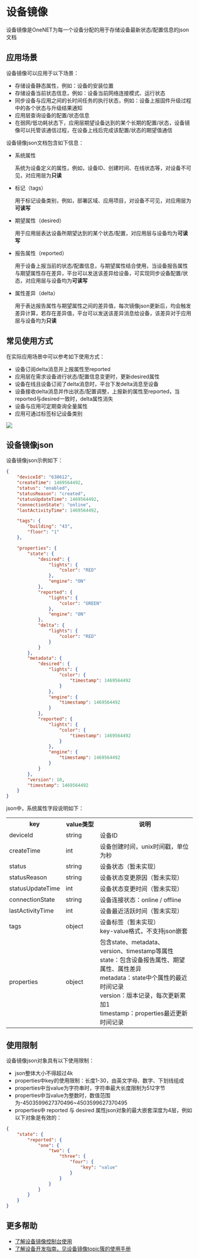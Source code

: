 # 设备镜像

设备镜像是OneNET为每一个设备分配的用于存储设备最新状态/配置信息的json文档

## 应用场景
设备镜像可以应用于以下场景：

- 存储设备静态属性，例如：设备的安装位置
- 存储设备当前状态信息，例如：设备当前网络连接模式、运行状态
- 同步设备与应用之间的长时间任务的执行状态，例如：设备上报固件升级过程中的各个状态与升级结果通知
- 应用层查询设备的配置/状态信息
- 在弱网/低功耗状态下，应用层期望设备达到的某个长期的配置/状态，设备镜像可以托管该通信过程，在设备上线后完成该配置/状态的期望值通信


设备镜像json文档包含如下信息：
- 系统属性

    系统为设备定义的属性，例如，设备ID、创建时间、在线状态等，对设备不可见，对应用层为**只读**

- 标记（tags）

    用于标记设备类别，例如，部署区域、应用项目，对设备不可见，对应用层为**可读写**

- 期望属性（desired）

    用于应用层表达设备所期望达到的某个状态/配置，对应用层与设备均为**可读写**

- 报告属性（reported）

    用于设备上报当前的状态/配置信息，与期望属性结合使用，当设备报告属性与期望属性存在差异，平台可以发送该差异给设备，可实现同步设备配置/状态，对应用层与设备均为**可读写**

- 属性差异（delta）

    用于表达报告属性与期望属性之间的差异值，每次镜像json更新后，均会触发差异计算，若存在差异值，平台可以发送该差异消息给设备，该差异对于应用层与设备均为**只读**

## 常见使用方式

在实际应用场景中可以参考如下使用方式：
- 设备订阅delta消息并上报属性至reported
- 应用层在需求设备进行状态/配置信息变更时，更新desired属性
- 设备在线且设备订阅了delta消息时，平台下发delta消息至设备
- 设备接收delta消息并作出状态/配置调整，上报新的属性至reported，当reported与desired一致时，delta属性消失
- 设备与应用可定期查询全量属性
- 应用可通过标签标记设备类别

![](/images/devce-image/usage.jpg)

## 设备镜像json

设备镜像json示例如下：
```json
{
    "deviceId": "638612",
    "createTime": 1469564492,
    "status": "enabled",
    "statusReason": "created",
    "statusUpdateTime": 1469564492,
    "connectionState": "online",
    "lastActivityTime": 1469564492,

    "tags": {
        "building": "43",
        "floor": "1"
    },

    "properties": {
        "state": {
            "desired": {
                "lights": {
                    "color": "RED"
                },
                "engine": "ON"
            },
            "reported": {
                "lights": {
                    "color": "GREEN"
                },
                "engine": "ON"
            },
            "delta": {
                "lights": {
                    "color": "RED"
                }
            }
        },
        "metadata": {
            "desired": {
                "lights": {
                    "color": {
                        "timestamp": 1469564492
                    }
                },
                "engine": {
                    "timestamp": 1469564492
                }
            },
            "reported": {
                "lights": {
                    "color": {
                        "timestamp": 1469564492
                    }
                },
                "engine": {
                    "timestamp": 1469564492
                }
            }
        },
        "version": 10,
        "timestamp": 1469564492
    }
}
```

json中，系统属性字段说明如下：
<table>
<tr><th width="20%">key</th><th width="20%">value类型</th><th width="60%">说明</th></tr>
<tr><td>deviceId</td><td>string</td><td>设备ID</td></tr>
<tr><td>createTime</td><td>int</td><td>设备创建时间，unix时间戳，单位为秒</td></tr>
<tr><td>status</td><td>string</td><td>设备状态（暂未实现）</td></tr>
<tr><td>statusReason</td><td>string</td><td>设备状态变更原因（暂未实现）</td></tr>
<tr><td>statusUpdateTime</td><td>int</td><td>设备状态变更时间（暂未实现）</td></tr>
<tr><td>connectionState</td><td>string</td><td>设备连接状态：online / offline</td></tr>
<tr><td>lastActivityTime</td><td>int</td><td>设备最近活跃时间（暂未实现）</td></tr>
<tr><td>tags</td><td>object</td><td>设备标签（暂未实现）<br>key-value格式，不支持json嵌套</td></tr>
<tr><td>properties</td><td>object</td><td>包含state、metadata、version、timestamp等属性<br>state：包含设备报告属性、期望属性、属性差异<br>metadata：state中个属性的最近时间记录<br>version：版本记录，每次更新累加1<br>timestamp：properties最近更新时间记录</td></tr>
</table>


## 使用限制
设备镜像json对象具有以下使用限制：
- json整体大小不得超过4k
- properties中key的使用限制：长度1-30，由英文字母、数字、下划线组成
- properties中当value为字符串时，字符串最大长度限制为512字节
- properties中当value为整数时，数值范围为-4503599627370496~4503599627370495
- properties中 reported 与 desired 属性json对象的最大嵌套深度为4层，例如以下对象是有效的：

```json
{
    "state": {
        "reported": {
            "one": {
                "two": {
                    "three": {
                        "four": {
                            "key": "value"
                        }
                    }
                }
            }
        }
    }
}
```

## 更多帮助

- [了解设备镜像控制台使用](/book/manual/image/control.md)    
- [了解设备开发指南，见设备镜像topic簇的使用手册](/book/device-develop/topics/image-topics.md)
